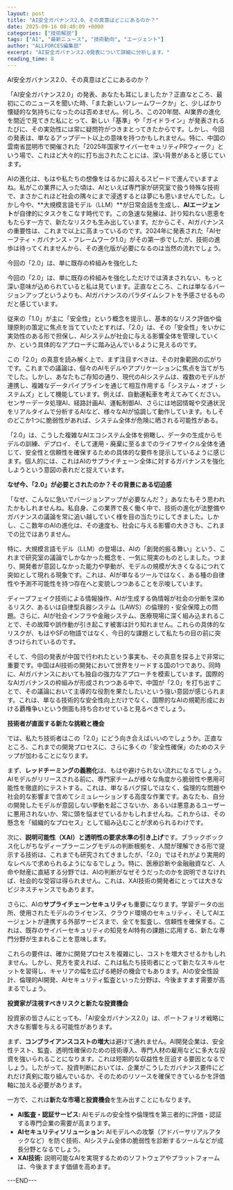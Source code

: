 ```yaml
---
layout: post
title: "AI安全ガバナンス2.0、その真意はどこにあるのか？"
date: 2025-09-16 08:40:09 +0000
categories: ["技術解説"]
tags: ["AI", "最新ニュース", "技術動向", "エージェント"]
author: "ALLFORCES編集部"
excerpt: "AI安全ガバナンス2.0発表について詳細に分析します。"
reading_time: 8
---
```


AI安全ガバナンス2.0、その真意はどこにあるのか？

「AI安全ガバナンス2.0」の発表、あなたも耳にしましたか？正直なところ、最初にこのニュースを聞いた時、「また新しいフレームワークか」と、少しばかり懐疑的な気持ちになったのは否めません。何しろ、この20年間、AI業界の進化を間近で見てきた私にとって、新しい「基準」や「ガイドライン」が発表されるたびに、その実効性には常に疑問符がつきまとってきたからです。しかし、今回の発表は、単なるアップデート以上の意味を持つかもしれません。特に、中国の雲南省昆明市で開催された「2025年国家サイバーセキュリティPRウィーク」という場で、これほど大々的に打ち出されたことには、深い背景があると感じています。

AIの進化は、もはや私たちの想像をはるかに超えるスピードで進んでいますよね。私がこの業界に入った頃は、AIといえば専門家が研究室で扱う特殊な技術で、まさかこれほど社会の隅々にまで浸透するとは夢にも思いませんでした。しかし今や、**大規模言語モデル（LLM）**が日常会話を生成し、**AIエージェント**が自律的にタスクをこなす時代です。この急速な発展は、計り知れない恩恵をもたらす一方で、新たなリスクも生み出しています。だからこそ、AIガバナンスの重要性は、これまで以上に高まっているのです。2024年に発表された「AIセーフティ・ガバナンス・フレームワーク1.0」がその第一歩でしたが、技術の進歩は待ってくれませんから、その進化版が必要になるのは当然の流れでしょう。

今回の「2.0」は、単に既存の枠組みを強化した

今回の「2.0」は、単に既存の枠組みを強化しただけでは済まされない、もっと深い意味が込められていると私は見ています。正直なところ、これは単なるバージョンアップというよりも、AIガバナンスのパラダイムシフトを予感させるものだと感じています。

従来の「1.0」が主に「安全性」という概念を提示し、基本的なリスク評価や倫理原則の策定に焦点を当てていたとすれば、「2.0」は、その「安全性」をいかに実効性のある形で担保し、AIシステムが社会に与える影響全体を管理していくか、という具体的なアプローチに踏み込んでいるように見えるのです。

この「2.0」の真意を読み解く上で、まず注目すべきは、その対象範囲の広がりです。これまでの議論は、個々のAIモデルやアプリケーションに焦点を当てがちでした。しかし、あなたもご存知の通り、現代のAIシステムは、複数のモデルが連携し、複雑なデータパイプラインを通じて相互作用する「システム・オブ・システムズ」として機能しています。例えば、自動運転車を考えてみてください。センサーデータ処理AI、経路計画AI、運転制御AI、さらには地図情報や交通状況をリアルタイムで分析するAIなど、様々なAIが協調して動作しています。もしそのどこか1つに脆弱性があれば、システム全体が危険に晒される可能性がある。

「2.0」は、こうした複雑なAIエコシステム全体を俯瞰し、データの生成からモデルの訓練、デプロイ、そして運用・廃棄に至るまでのライフサイクル全体を通じて、安全性と信頼性を確保するための具体的な要件を提示しているように感じます。個人的には、これはAIのサプライチェーン全体に対するガバナンスを強化しようという意図の表れだと捉えています。

**なぜ今、「2.0」が必要とされたのか？その背景にある切迫感**

「なぜ、こんなに急いでバージョンアップが必要なんだ？」あなたもそう思われたかもしれませんね。私自身、この業界で長く働く中で、技術の進化が法整備やガバナンスの議論を常に追い越していく様を目の当たりにしてきました。しかし、ここ数年のAIの進化は、その速度も、社会に与える影響の大きさも、これまでの比ではありません。

特に、大規模言語モデル（LLM）の登場は、AIの「創発的振る舞い」という、これまで研究室の議論でしかなかった概念を、一気に現実のものとしました。つまり、開発者が意図しなかった能力や挙動が、モデルの規模が大きくなるにつれて突如として現れる現象です。これは、AIが単なるツールではなく、ある種の自律性や予測不可能性を持つ存在へと変貌しつつあることを示唆しています。

ディープフェイク技術による情報操作、AIが生成する偽情報が社会の分断を深めるリスク、あるいは自律型兵器システム（LAWS）の倫理的・安全保障上の問題。さらに、AIが社会インフラや金融システム、医療現場に深く組み込まれることで、その故障や誤作動が引き起こす被害は計り知れません。これらの具体的なリスクが、もはやSFの物語ではなく、今日的な課題として私たちの目の前に突きつけられているのです。

そして、今回の発表が中国で行われたという事実も、その真意を探る上で非常に重要です。中国はAI技術の開発において世界をリードする国の1つであり、同時に、AIガバナンスにおいても独自の強力なアプローチを模索しています。国際的なAIガバナンスの枠組みが形成されつつある中で、中国が「2.0」を打ち出すことで、その議論において主導的な役割を果たしたいという強い意図が感じられます。これは、単なる技術的な安全性向上だけでなく、国際的なAIの規範形成における覇権争いという側面も持ち合わせていると見るべきでしょう。

**技術者が直面する新たな挑戦と機会**

では、私たち技術者はこの「2.0」にどう向き合えばいいのでしょうか。正直なところ、これまでの開発プロセスに、さらに多くの「安全性確保」のためのステップが加わることになります。

まず、**レッドチーミングの義務化**は、もはや避けられない流れになるでしょう。AIモデルがリリースされる前に、専門家チームが様々な角度から脆弱性や悪用可能性を徹底的にテストする。これは、単なるバグ探しではなく、倫理的な問題や社会的な影響まで含めてシミュレーションする高度な作業です。あなたも、自分の開発したモデルが意図しない挙動を起こさないか、あるいは悪意あるユーザーに悪用されないか、常に頭を悩ませているかもしれませんね。これからは、その懸念を「組織的なプロセス」として組み込むことが求められるわけです。

次に、**説明可能性（XAI）と透明性の要求水準の引き上げ**です。ブラックボックス化しがちなディープラーニングモデルの判断根拠を、人間が理解できる形で提示する技術は、これまでも研究されてきましたが、「2.0」ではそれがより実用的なレベルで求められるようになるでしょう。特に、医療診断や金融融資など、人命や財産に直結する分野では、AIの判断がなぜそうだったのかを説明できなければ、社会的な受容は得られません。これは、XAI技術の開発者にとっては大きなビジネスチャンスでもあります。

さらに、AIの**サプライチェーンセキュリティ**も重要になります。学習データの出所、使用されたモデルのライセンス、クラウド環境のセキュリティ、そしてAIエージェントが連携する外部サービスまで、全てを監査し、信頼性を確保する。これは、既存のサイバーセキュリティの知見をAI特有の課題に応用する、新たな専門分野が生まれることを意味します。

これらの要件は、確かに開発プロセスを複雑にし、コストを増大させるかもしれません。しかし、見方を変えれば、これは私たち技術者にとって新たなスキルセットを習得し、キャリアの幅を広げる絶好の機会でもあります。AIの安全性設計、倫理的AI開発、AIセキュリティ監査といった分野は、今後ますます需要が高まるでしょう。

**投資家が注視すべきリスクと新たな投資機会**

投資家の皆さんにとっても、「AI安全ガバナンス2.0」は、ポートフォリオ戦略に大きな影響を与える可能性があります。

まず、**コンプライアンスコストの増大**は避けて通れません。AI開発企業は、安全性テスト、監査、透明性確保のための技術導入、専門人材の雇用などに多大な投資を強いられることになります。これは短期的な収益性を圧迫する要因となるでしょう。したがって、投資判断においては、企業がこうしたガバナンス要件にどれだけ真剣に取り組んでいるか、そのためのリソースを確保できているかを評価軸に加える必要があります。

一方で、これは**新たな市場と投資機会**を生み出すことにもなります。
*   **AI監査・認証サービス:** AIモデルの安全性や倫理性を第三者的に評価・認証する専門企業の需要が高まります。
*   **AIセキュリティソリューション:** AIモデルへの攻撃（アドバーサリアルアタックなど）を防ぐ技術、AIシステム全体の脆弱性を診断するツールなどが成長分野となるでしょう。
*   **XAI技術:** 説明可能なAIを実現するためのソフトウェアやプラットフォームは、今後ますます価値を高めます。

---END---